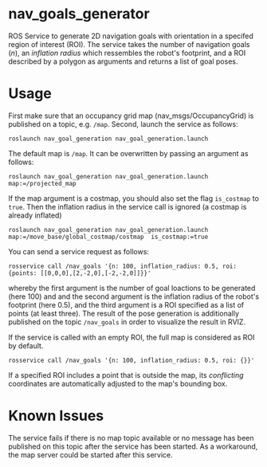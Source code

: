 nav_goals_generator
===================

ROS Service to generate 2D navigation goals with orientation in a specifed
region of interest (ROI). The service takes the number of navigation goals
(*n*), an *inflation radius* which ressembles the robot's footprint, and a ROI
described by a polygon as arguments and returns a list of goal poses.


# Usage

First make sure that an occupancy grid map (nav_msgs/OccupancyGrid) is
published on a topic, e.g. `/map`. Second, launch the service as follows:

```
roslaunch nav_goal_generation nav_goal_generation.launch
```
The default map is `/map`. It can be overwritten by passing an argument as follows:
```
roslaunch nav_goal_generation nav_goal_generation.launch map:=/projected_map
```
If the map argument is a costmap, you should also set the flag `is_costmap` to `true`. Then the inflation radius in the service call is ignored (a costmap is already inflated)
```
roslaunch nav_goal_generation nav_goal_generation.launch map:=/move_base/global_costmap/costmap  is_costmap:=true
```

You can send a service request as follows:

```
rosservice call /nav_goals '{n: 100, inflation_radius: 0.5, roi: {points: [[0,0,0],[2,-2,0],[-2,-2,0]]}}'
```

whereby the first argument is the number of goal loactions to be generated
(here 100) and and the second argument is the inflation radius of the robot's
footprint (here 0.5), and the third argument is a ROI specified as a list of
points (at least three).  The result of the pose generation is additionally
published on the topic `/nav_goals` in order to visualize the result in RVIZ.

If the service is called with an empty ROI, the full map is considered as ROI
by default. 

```
rosservice call /nav_goals '{n: 100, inflation_radius: 0.5, roi: {}}'
```

If a specified ROI includes a point that is outside the map, its *conflicting*
coordinates are automatically adjusted to the map's bounding box.

# Known Issues

The service fails if there is no map topic available or no message has been
published on this topic after the service has been started. As a workaround,
the map server could be started after this service.
 






